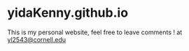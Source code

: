 # yidaKenny.github.io
This is my personal website, feel free to leave comments ! at yl2543@cornell.edu
